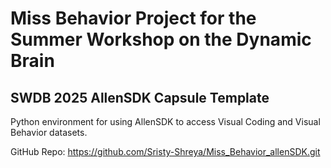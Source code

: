 # Miss Behavior Project for the Summer Workshop on the Dynamic Brain

## SWDB 2025 AllenSDK Capsule Template 

Python environment for using AllenSDK to access Visual Coding and Visual Behavior datasets. 

GitHub Repo: https://github.com/Sristy-Shreya/Miss_Behavior_allenSDK.git